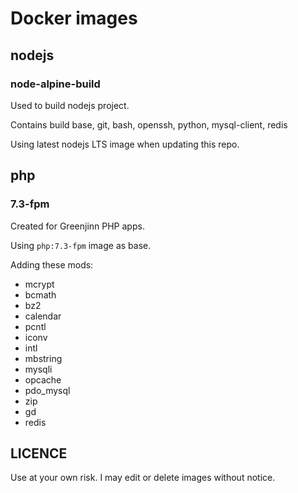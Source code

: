 # Docker images

## nodejs

### node-alpine-build

Used to build nodejs project.

Contains build base, git, bash, openssh, python, mysql-client, redis

Using latest nodejs LTS image when updating this repo.

## php

### 7.3-fpm

Created for Greenjinn PHP apps.

Using `php:7.3-fpm` image as base.

Adding these mods:

* mcrypt
* bcmath
* bz2
* calendar
* pcntl
* iconv
* intl
* mbstring
* mysqli
* opcache
* pdo_mysql
* zip
* gd
* redis


## LICENCE

Use at your own risk. I may edit or delete images without notice.
